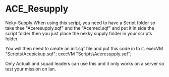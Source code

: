 # ACE_Resupply
Neky-Supply
When using this script, you need to have a Script folder so take thee "Aceresupply.sqf" and the "Acemed.sqf" and put it in side the script folder
then you just place the nekky supply folder in your scripts folder.

You will then need to create an init.sqf file and put this code in to it.
execVM "Scripts\Acepickup.sqf";
execVM "Scripts\Aceresupply.sqf";

Only Actuall and squad leaders can use this and it only works on a server so test your mission on lan.
